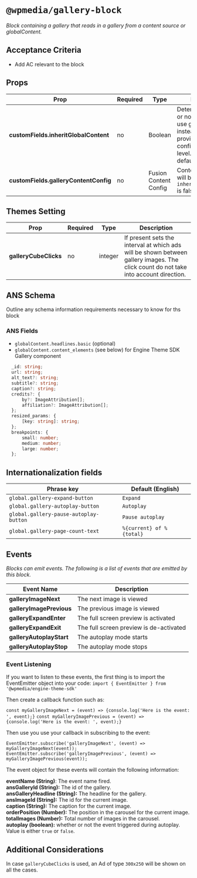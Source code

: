 # `@wpmedia/gallery-block`
_Block containing a gallery that reads in a gallery from a content source or globalContent._

## Acceptance Criteria

- Add AC relevant to the block

## Props

| **Prop**                              | **Required** | **Type**              | **Description**                                                                                                                                     |
| ------------------------------------- | ------------ | --------------------- | --------------------------------------------------------------------------------------------------------------------------------------------------- |
| **customFields.inheritGlobalContent** | no           | Boolean               | Determines whether or not the feature will use global content instead of the provided content config at the feature level. This is used by default. |
| **customFields.galleryContentConfig** | no           | Fusion Content Config | Content config that will be used if `inheritGlobalContent` is false.                                                                                |

## Themes Setting

| **Prop**              | **Required** | **Type** | **Description**                                                                                                                     |
| --------------------- | ------------ | -------- | ----------------------------------------------------------------------------------------------------------------------------------- |
| **galleryCubeClicks** | no           | integer  | If present sets the interval at which ads will be shown between gallery images. The click count do not take into account direction. |

## ANS Schema

Outline any schema information requirements necessary to know for ths block

### ANS Fields

- `globalContent.headlines.basic` (optional)
- `globalContent.content_elements` (see below) for Engine Theme SDK Gallery component

```ts
  _id: string;
  url: string;
  alt_text?: string;
  subtitle?: string;
  caption?: string;
  credits?: {
      by?: ImageAttribution[];
      affiliation?: ImageAttribution[];
  };
  resized_params: {
      [key: string]: string;
  };
  breakpoints: {
      small: number;
      medium: number;
      large: number;
  };
```

## Internationalization fields

| Phrase key                             | Default (English)        |
| -------------------------------------- | ------------------------ |
| `global.gallery-expand-button`         | `Expand`                 |
| `global.gallery-autoplay-button`       | `Autoplay`               |
| `global.gallery-pause-autoplay-button` | `Pause autoplay`         |
| `global.gallery-page-count-text`       | `%{current} of %{total}` |

## Events

_Blocks can emit events. The following is a list of events that are emitted by this block._

| **Event Name**           | **Description**                         |
| ------------------------ | --------------------------------------- |
| **galleryImageNext**     | The next image is viewed                |
| **galleryImagePrevious** | The previous image is viewed            |
| **galleryExpandEnter**   | The full screen preview is activated    |
| **galleryExpandExit**    | The full screen preview is de-activated |
| **galleryAutoplayStart** | The autoplay mode starts                |
| **galleryAutoplayStop**  | The autoplay mode stops                 |

### Event Listening

If you want to listen to these events, the first thing is to import the EventEmitter object
into your code:
`import { EventEmitter } from '@wpmedia/engine-theme-sdk'`

Then create a callback function such as:

`const myGalleryImageNext = (event) => {console.log('Here is the event: ', event);}`
`const myGalleryImagePrevious = (event) => {console.log('Here is the event: ', event);}`

Then use you use your callback in subscribing to the event:

`EventEmitter.subscribe('galleryImageNext', (event) => myGalleryImageNext(event));`
`EventEmitter.subscribe('galleryImagePrevious', (event) => myGalleryImagePrevious(event));`

The event object for these events will contain the following information:

**eventName (String)**: The event name fired.  
**ansGalleryId (String):** The id of the gallery.  
**ansGalleryHeadline (String):** The headline for the gallery.  
**ansImageId (String):** The id for the current image.  
**caption (String):** The caption for the current image.  
**orderPosition (Number):** The position in the carousel for the current image.  
**totalImages (Number):** Total number of images in the carousel.  
**autoplay (boolean):** whether or not the event triggered during autoplay. Value is either `true` or `false`.

## Additional Considerations

In case `galleryCubeClicks` is used, an Ad of type `300x250` will be shown on all the cases.
